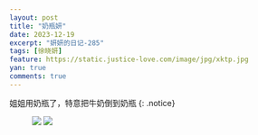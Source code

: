 ```yaml
---
layout: post
title: "奶瓶妍"
date: 2023-12-19
excerpt: "妍妍的日记-285"
tags: [徐晓妍]
feature: https://static.justice-love.com/image/jpg/xktp.jpg
yan: true
comments: true
---
```

姐姐用奶瓶了，特意把牛奶倒到奶瓶
{: .notice}
<figure>
    <img src="{{ site.staticUrl }}/yanyan/image/naipingyan.jpg" />
    <img src="{{ site.staticUrl }}/yanyan/image/naipingyan2.jpg" />
</figure>
